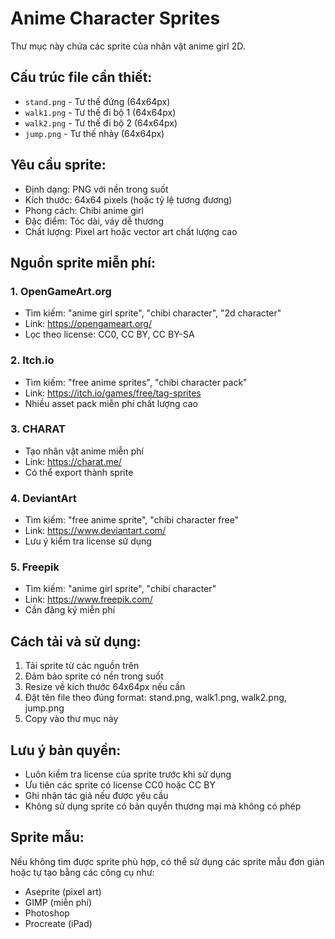 # Anime Character Sprites

Thư mục này chứa các sprite của nhân vật anime girl 2D.

## Cấu trúc file cần thiết:

- `stand.png` - Tư thế đứng (64x64px)
- `walk1.png` - Tư thế đi bộ 1 (64x64px)  
- `walk2.png` - Tư thế đi bộ 2 (64x64px)
- `jump.png` - Tư thế nhảy (64x64px)

## Yêu cầu sprite:

- Định dạng: PNG với nền trong suốt
- Kích thước: 64x64 pixels (hoặc tỷ lệ tương đương)
- Phong cách: Chibi anime girl
- Đặc điểm: Tóc dài, váy dễ thương
- Chất lượng: Pixel art hoặc vector art chất lượng cao

## Nguồn sprite miễn phí:

### 1. OpenGameArt.org
- Tìm kiếm: "anime girl sprite", "chibi character", "2d character"
- Link: https://opengameart.org/
- Lọc theo license: CC0, CC BY, CC BY-SA

### 2. Itch.io
- Tìm kiếm: "free anime sprites", "chibi character pack"
- Link: https://itch.io/games/free/tag-sprites
- Nhiều asset pack miễn phí chất lượng cao

### 3. CHARAT
- Tạo nhân vật anime miễn phí
- Link: https://charat.me/
- Có thể export thành sprite

### 4. DeviantArt
- Tìm kiếm: "free anime sprite", "chibi character free"
- Link: https://www.deviantart.com/
- Lưu ý kiểm tra license sử dụng

### 5. Freepik
- Tìm kiếm: "anime girl sprite", "chibi character"
- Link: https://www.freepik.com/
- Cần đăng ký miễn phí

## Cách tải và sử dụng:

1. Tải sprite từ các nguồn trên
2. Đảm bảo sprite có nền trong suốt
3. Resize về kích thước 64x64px nếu cần
4. Đặt tên file theo đúng format: stand.png, walk1.png, walk2.png, jump.png
5. Copy vào thư mục này

## Lưu ý bản quyền:

- Luôn kiểm tra license của sprite trước khi sử dụng
- Ưu tiên các sprite có license CC0 hoặc CC BY
- Ghi nhận tác giả nếu được yêu cầu
- Không sử dụng sprite có bản quyền thương mại mà không có phép

## Sprite mẫu:

Nếu không tìm được sprite phù hợp, có thể sử dụng các sprite mẫu đơn giản hoặc tự tạo bằng các công cụ như:
- Aseprite (pixel art)
- GIMP (miễn phí)
- Photoshop
- Procreate (iPad)
